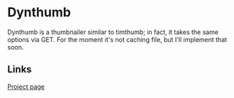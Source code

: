 Dynthumb
========

Dynthumb is a thumbnailer similar to timthumb; in fact, it takes the same options via GET. For the moment it's not caching file, but I'll implement that soon.

Links
-----

[Project page](http://nyordanov.com/projects)

